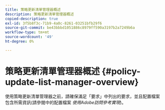 ```yaml
---
title: 策略更新清單管理器概述
description: 策略更新清單管理器概述
copied-description: true
exl-id: 3f5b8f3c-71b9-4a0c-8261-03251bfb29f6
source-git-commit: be43bbbd1051886c8979ff590a3197b2a7249b6a
workflow-type: tm+mt
source-wordcount: '49'
ht-degree: 0%

---
```


# 策略更新清單管理器概述 {#policy-update-list-manager-overview}

使用策略更新清單管理器之前，請確保滿足「要求」中列出的要求，並且配置檔案包含所需資訊(請參閱中的配置檔案 *使用Adobe訪問參考實現*)。
